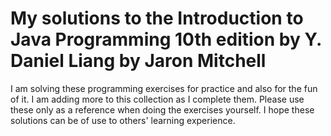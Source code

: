 # My solutions to the Introduction to Java Programming 10th edition by Y. Daniel Liang by Jaron Mitchell

I am solving these programming exercises for practice and also for the fun of it. I am adding more to this collection as I complete them. Please use these only as a reference when doing the exercises yourself. I hope these solutions can be of use to others' learning experience.



